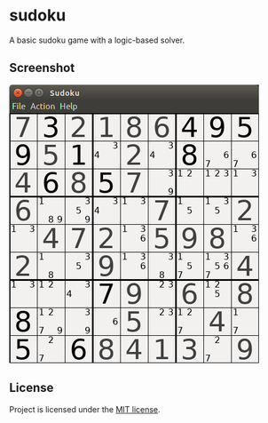 # sudoku

A basic sudoku game with a logic-based solver.

## Screenshot
![screenshot](screenshot.png)

## License
Project is licensed under the [MIT license](LICENSE.md).

